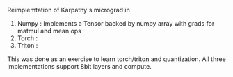 Reimplemtation of Karpathy's micrograd in
1. Numpy  : Implements a Tensor backed by numpy array with grads for matmul and mean ops 
2. Torch  : 
3. Triton : 

This was done as an exercise to learn torch/triton and quantization. 
All three implementations support 8bit layers and compute.
